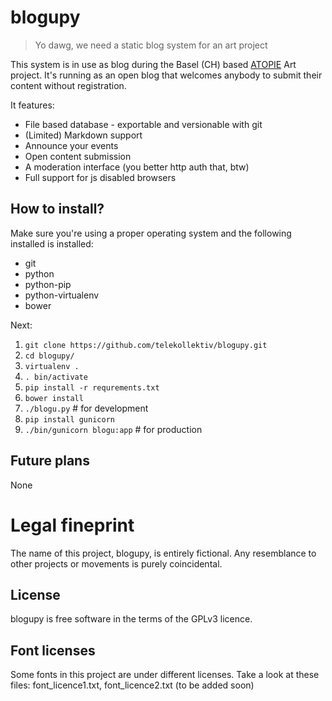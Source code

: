 # blogupy

> Yo dawg, we need a static blog system for an art project

This system is in use as blog during the Basel (CH) based [ATOPIE](https://atopie.net) Art project. It's running as an open blog that welcomes anybody to submit their content without registration.

It features:

* File based database - exportable and versionable with git
* (Limited) Markdown support
* Announce your events
* Open content submission
* A moderation interface (you better http auth that, btw)
* Full support for js disabled browsers

## How to install?

Make sure you're using a proper operating system and the following installed is installed:

* git
* python
* python-pip
* python-virtualenv
* bower

Next:

1. `git clone https://github.com/telekollektiv/blogupy.git`
2. `cd blogupy/`
3. `virtualenv .`
4. `. bin/activate`
5. `pip install -r requrements.txt`
6. `bower install`
7. `./blogu.py` # for development
8. `pip install gunicorn`
9. `./bin/gunicorn blogu:app` # for production

## Future plans

None

# Legal fineprint

The name of this project, blogupy, is entirely fictional. Any resemblance to other projects or movements is purely coincidental.

## License

blogupy is free software in the terms of the GPLv3 licence.

## Font licenses

Some fonts in this project are under different licenses. Take a look at these files: font_licence1.txt, font_licence2.txt (to be added soon)
